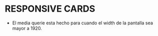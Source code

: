 # RESPONSIVE CARDS #

- El media querie esta hecho para cuando el width de la pantalla sea mayor a 1920.


